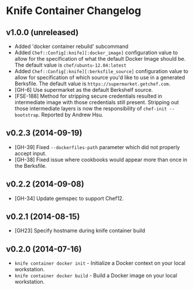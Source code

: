 # Knife Container Changelog

## v1.0.0 (unreleased)
* Added 'docker container rebuild' subcommand
* Added `Chef::Config[:knife][:docker_image]` configuration value to allow for the
specification of what the default Docker Image should be. The default value is
`chef/ubuntu-12.04:latest`
* Added `Chef::Config[:knife][:berksfile_source]` configuration value to allow for
specification of which source you'd like to use in a generated Berksfile. The
default value is `https://supermarket.getchef.com`.
* [GH-6] Use supermarket as the default Berkshelf source.
* [FSE-188] Method for stripping secure credentials resulted in intermediate
image with those credentials still present. Stripping out those intermediate
layers is now the responsibility of `chef-init --bootstrap`. Reported by Andrew
Hsu.

## v0.2.3 (2014-09-19)
* [GH-39] Fixed `--dockerfiles-path` parameter which did not properly accept input.
* [GH-38] Fixed issue where cookbooks would appear more than once in the Berksfile.

## v0.2.2 (2014-09-08)
* [GH-34] Update gemspec to support Chef12.

## v0.2.1 (2014-08-15)
* [GH23] Specify hostname during knife container build

## v0.2.0 (2014-07-16)
* `knife container docker init` - Initialize a Docker context on your local workstation.
* `knife container docker build` - Build a Docker image on your local workstation.
